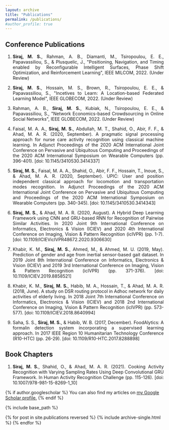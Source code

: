```yaml
---
layout: archive
title: "Publications"
permalink: /publications/
#author_profile: true
---
```


<H2>Conference Publications</H2>

<ol>
  <li><p align="justify"><b>Siraj, M. S.</b>, Rahman, A. B., Diamanti, M., Tsiropoulou, E. E., Papavassiliou, S., & Plusquelic, J., "Positioning, Navigation, and Timing enabled by Reconfigurable Intelligent Surfaces, Phase Shift Optimization, and Reinforcement Learning", IEEE MILCOM, 2022. (Under Review)</p></li>
  <li><p align="justify"><b>Siraj, M. S.</b>, Hossain, M. S., Brown, R., Tsiropoulou, E. E., & Papavassiliou, S., "Incetives to Learn: A Location-based Federated Learning Model", IEEE GLOBECOM, 2022. (Under Review)</p></li>
  <li><p align="justify">Rahman, A. B., <b>Siraj, M. S.</b>, Kubiak, N., Tsiropoulou, E. E., & Papavassiliou, S., "Network Economics-based Crowdsourcing in Online Social Networks", IEEE GLOBECOM, 2022. (Under Review)</p></li> 
  <li><p align="justify">Faisal, M. A. A., <b>Siraj, M. S.</b>, Abdullah, M. T., Shahid, O., Abir, F. F., & Ahad, M. A. R. (2020, September). A pragmatic signal processing approach for nurse care activity recognition using classical machine learning. In Adjunct Proceedings of the 2020 ACM International Joint Conference on Pervasive and Ubiquitous Computing and Proceedings of the 2020 ACM International Symposium on Wearable Computers (pp. 396-401). [doi: 10.1145/3410530.3414337]</p></li>
  <li><p align="justify"><b>Siraj, M. S.</b>, Faisal, M. A. A., Shahid, O., Abir, F. F., Hossain, T., Inoue, S., & Ahad, M. A. R. (2020, September). UPIC: User and position independent classical approach for locomotion and transportation modes recognition. In Adjunct Proceedings of the 2020 ACM International Joint Conference on Pervasive and Ubiquitous Computing and Proceedings of the 2020 ACM International Symposium on Wearable Computers (pp. 340-345). [doi: 10.1145/3410530.3414343]</p></li> 
  <li><p align="justify"><b>Siraj, M. S.</b>, & Ahad, M. A. R. (2020, August). A Hybrid Deep Learning Framework using CNN and GRU-based RNN for Recognition of Pairwise Similar Activities. In 2020 Joint 9th International Conference on Informatics, Electronics & Vision (ICIEV) and 2020 4th International Conference on Imaging, Vision & Pattern Recognition (icIVPR) (pp. 1-7). [doi: 10.1109/ICIEVicIVPR48672.2020.9306630]</p></li>
  <li><p align="justify">Khabir, K. M., <b>Siraj, M. S.</b>, Ahmed, M., & Ahmed, M. U. (2019, May). Prediction of gender and age from inertial sensor-based gait dataset. In 2019 Joint 8th International Conference on Informatics, Electronics & Vision (ICIEV) and 2019 3rd International Conference on Imaging, Vision & Pattern Recognition (icIVPR) (pp. 371-376). [doi: 10.1109/ICIEV.2019.8858521]</p></li> 
  <li><p align="justify">Khabir, K. M., <b>Siraj, M. S.</b>, Habib, M. A., Hossain, T., & Ahad, M. A. R. (2018, June). A study on DSR routing protocol in Adhoc network for daily activities of elderly living. In 2018 Joint 7th International Conference on Informatics, Electronics & Vision (ICIEV) and 2018 2nd International Conference on Imaging, Vision & Pattern Recognition (icIVPR) (pp. 573-577). [doi: 10.1109/ICIEV.2018.8640994]</p></li>
  <li><p align="justify">Saha, S. S., <b>Siraj, M. S.</b>, & Habib, W. B. (2017, December). FoodAlytics: A formalin detection system incorporating a supervised learning approach. In 2017 IEEE Region 10 Humanitarian Technology Conference (R10-HTC) (pp. 26-29). [doi: 10.1109/R10-HTC.2017.8288898]</p></li>
</ol>

<H2>Book Chapters</H2>

<ol>
<li><p align="justify"><b>Siraj, M. S.</b>, Shahid, O., & Ahad, M. A. R. (2021). Cooking Activity Recognition with Varying Sampling Rates Using Deep Convolutional GRU Framework. In Human Activity Recognition Challenge (pp. 115-126). [doi: 10.1007/978-981-15-8269-1_10]</p></li>
</ol>

{% if author.googlescholar %}
  You can also find my articles on <u><a href="{{author.googlescholar}}">my Google Scholar profile</a>.</u>
{% endif %}

{% include base_path %}

{% for post in site.publications reversed %}
  {% include archive-single.html %}
{% endfor %}
